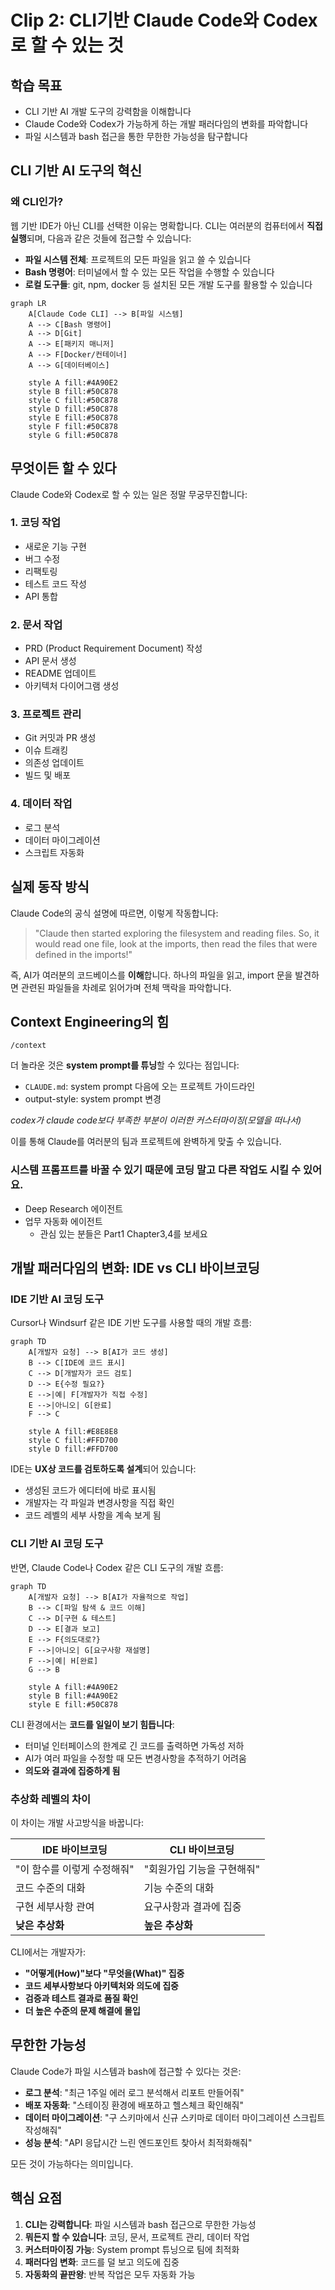 # Clip 2: CLI기반 Claude Code와 Codex로 할 수 있는 것

## 학습 목표
- CLI 기반 AI 개발 도구의 강력함을 이해합니다
- Claude Code와 Codex가 가능하게 하는 개발 패러다임의 변화를 파악합니다
- 파일 시스템과 bash 접근을 통한 무한한 가능성을 탐구합니다

## CLI 기반 AI 도구의 혁신

### 왜 CLI인가?

웹 기반 IDE가 아닌 CLI를 선택한 이유는 명확합니다. CLI는 여러분의 컴퓨터에서 **직접 실행**되며, 다음과 같은 것들에 접근할 수 있습니다:

- **파일 시스템 전체**: 프로젝트의 모든 파일을 읽고 쓸 수 있습니다
- **Bash 명령어**: 터미널에서 할 수 있는 모든 작업을 수행할 수 있습니다
- **로컬 도구들**: git, npm, docker 등 설치된 모든 개발 도구를 활용할 수 있습니다

```mermaid
graph LR
    A[Claude Code CLI] --> B[파일 시스템]
    A --> C[Bash 명령어]
    A --> D[Git]
    A --> E[패키지 매니저]
    A --> F[Docker/컨테이너]
    A --> G[데이터베이스]

    style A fill:#4A90E2
    style B fill:#50C878
    style C fill:#50C878
    style D fill:#50C878
    style E fill:#50C878
    style F fill:#50C878
    style G fill:#50C878
```

## 무엇이든 할 수 있다

Claude Code와 Codex로 할 수 있는 일은 정말 무궁무진합니다:

### 1. 코딩 작업
- 새로운 기능 구현
- 버그 수정
- 리팩토링
- 테스트 코드 작성
- API 통합

### 2. 문서 작업
- PRD (Product Requirement Document) 작성
- API 문서 생성
- README 업데이트
- 아키텍처 다이어그램 생성

### 3. 프로젝트 관리
- Git 커밋과 PR 생성
- 이슈 트래킹
- 의존성 업데이트
- 빌드 및 배포

### 4. 데이터 작업
- 로그 분석
- 데이터 마이그레이션
- 스크립트 자동화

## 실제 동작 방식

Claude Code의 공식 설명에 따르면, 이렇게 작동합니다:

> "Claude then started exploring the filesystem and reading files. So, it would read one file, look at the imports, then read the files that were defined in the imports!"

즉, AI가 여러분의 코드베이스를 **이해**합니다. 하나의 파일을 읽고, import 문을 발견하면 관련된 파일들을 차례로 읽어가며 전체 맥락을 파악합니다.

## Context Engineering의 힘
`/context`

더 놀라운 것은 **system prompt를 튜닝**할 수 있다는 점입니다:

- `CLAUDE.md`: system prompt 다음에 오는 프로젝트 가이드라인
- output-style: system prompt 변경

*codex가 claude code보다 부족한 부분이 이러한 커스터마이징(모델을 떠나서)*

이를 통해 Claude를 여러분의 팀과 프로젝트에 완벽하게 맞출 수 있습니다.

### 시스템 프롬프트를 바꿀 수 있기 때문에 코딩 말고 다른 작업도 시킬 수 있어요.
- Deep Research 에이전트
- 업무 자동화 에이전트
  - 관심 있는 분들은 Part1 Chapter3,4를 보세요

## 개발 패러다임의 변화: IDE vs CLI 바이브코딩

### IDE 기반 AI 코딩 도구

Cursor나 Windsurf 같은 IDE 기반 도구를 사용할 때의 개발 흐름:

```mermaid
graph TD
    A[개발자 요청] --> B[AI가 코드 생성]
    B --> C[IDE에 코드 표시]
    C --> D[개발자가 코드 검토]
    D --> E{수정 필요?}
    E -->|예| F[개발자가 직접 수정]
    E -->|아니오| G[완료]
    F --> C

    style A fill:#E8E8E8
    style C fill:#FFD700
    style D fill:#FFD700
```

IDE는 **UX상 코드를 검토하도록 설계**되어 있습니다:
- 생성된 코드가 에디터에 바로 표시됨
- 개발자는 각 파일과 변경사항을 직접 확인
- 코드 레벨의 세부 사항을 계속 보게 됨

### CLI 기반 AI 코딩 도구

반면, Claude Code나 Codex 같은 CLI 도구의 개발 흐름:

```mermaid
graph TD
    A[개발자 요청] --> B[AI가 자율적으로 작업]
    B --> C[파일 탐색 & 코드 이해]
    C --> D[구현 & 테스트]
    D --> E[결과 보고]
    E --> F{의도대로?}
    F -->|아니오| G[요구사항 재설명]
    F -->|예| H[완료]
    G --> B

    style A fill:#4A90E2
    style B fill:#4A90E2
    style E fill:#50C878
```

CLI 환경에서는 **코드를 일일이 보기 힘듭니다**:
- 터미널 인터페이스의 한계로 긴 코드를 출력하면 가독성 저하
- AI가 여러 파일을 수정할 때 모든 변경사항을 추적하기 어려움
- **의도와 결과에 집중하게 됨**

### 추상화 레벨의 차이

이 차이는 개발 사고방식을 바꿉니다:

| IDE 바이브코딩 | CLI 바이브코딩 |
|--------------|--------------|
| "이 함수를 이렇게 수정해줘" | "회원가입 기능을 구현해줘" |
| 코드 수준의 대화 | 기능 수준의 대화 |
| 구현 세부사항 관여 | 요구사항과 결과에 집중 |
| **낮은 추상화** | **높은 추상화** |

CLI에서는 개발자가:
- **"어떻게(How)"보다 "무엇을(What)" 집중**
- **코드 세부사항보다 아키텍처와 의도에 집중**
- **검증과 테스트 결과로 품질 확인**
- **더 높은 수준의 문제 해결에 몰입**

## 무한한 가능성

Claude Code가 파일 시스템과 bash에 접근할 수 있다는 것은:

- **로그 분석**: "최근 1주일 에러 로그 분석해서 리포트 만들어줘"
- **배포 자동화**: "스테이징 환경에 배포하고 헬스체크 확인해줘"
- **데이터 마이그레이션**: "구 스키마에서 신규 스키마로 데이터 마이그레이션 스크립트 작성해줘"
- **성능 분석**: "API 응답시간 느린 엔드포인트 찾아서 최적화해줘"

모든 것이 가능하다는 의미입니다.

## 핵심 요점

1. **CLI는 강력합니다**: 파일 시스템과 bash 접근으로 무한한 가능성
2. **뭐든지 할 수 있습니다**: 코딩, 문서, 프로젝트 관리, 데이터 작업
3. **커스터마이징 가능**: System prompt 튜닝으로 팀에 최적화
4. **패러다임 변화**: 코드를 덜 보고 의도에 집중
5. **자동화의 끝판왕**: 반복 작업은 모두 자동화 가능
